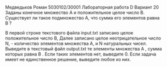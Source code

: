 Медведьков Роман 5030102/30001
Лабораторная работа D 
Вариант 20
Заданы конечное множество A и положительное целое число B. Существует ли такое подмножество A, что сумма его элементов равна B ?

В первой строке текстового файла input.txt записано целое положительное число B, Далее записано целое неотрицательное число N, - количество
элементов множества A, и N натуральных чисел.
Выведите в текстовый файл
output.txt те элементы множества A , сумма которых равна B . Если таких элементов нет,
выведите 0. Если задача имеет не единственное решение, выведите любое из них.
